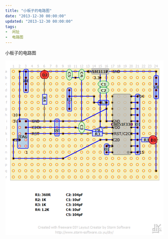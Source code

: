 ```yaml
---
title: "小板子的电路图"
date: "2013-12-30 00:00:00"
updated: "2013-12-30 00:00:00"
tags:
-  闲扯
-  电路图
---
```



小板子的电路图

[](/notename/ "archive 20131230")

![image_1bl05am9h1r5era8b3r1n7aepl9.png-56kB][1]

  [1]: /images/0b7c394cb434dc891c86e0df832ece46.png
